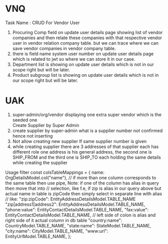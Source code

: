 VNQ
===
Task Name : CRUD For Vendor User
1. Procuring Comp field on update user details page showing list of vendor companies and then relate these companies with that respective vendor user in vendor relation company table. but we can trace where we can save vendor companies in vendor company table.
2. there is field name system user number on update user details page which is related to jwt so where we can store it in our case.
3. Department list is showing on update user details which is not in our scope right but will be later.
4. Product subgroup list is showing on update user details which is not in our scope right but will be later.

UAK
===
1. super-admin/org/vendor displaying one extra super vendor which is the seeded one  
Create Supplier by Super Admin
1. create supplier by super-admin what is a supplier number not confirmed hence not inserting
2. Not allow creating new supplier If same supplier number is given
3. while creating supplier there are 3 addresses of that supplier each has different role one address 
   is his general address, the second one is SHIP_FROM and the third one is SHIP_TO each holding the same
   details while creating the supplier

Usage filter
const colsTableMappings = {
name: OrgDetailsModel.col("name"),
   // if more than one column corresponds to the same table then use pipe, Note: if one of the column has alias in query then move that into
   // selection, like f.e, if zip is alias in our query above but actual name in table is zipCode then simply select in separate line with alias
   // like: "zip:zipCode": EntityAddressDetailsModel.TABLE_NAME
   "zip|address1|address2": EntityAddressDetailsModel.TABLE_NAME,
   "phone:value": EntityContactDetailsModel.TABLE_NAME,
   "fax:value": EntityContactDetailsModel.TABLE_NAME,
   // left side of colon is alias and right side of it actual column in db table
   "country:name": CountryModel.TABLE_NAME,
   "state:name": StateModel.TABLE_NAME,
   "city:name": CityModel.TABLE_NAME,
   "www:url": EntityUrlModel.TABLE_NAME,
};
